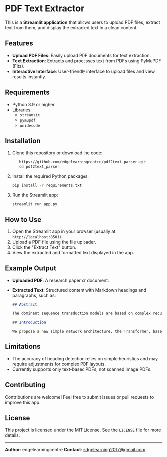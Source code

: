 # PDF Text Extractor

This is a **Streamlit application** that allows users to upload PDF files, extract text from them, and display the extracted text in a clean content.

## Features

- **Upload PDF Files**: Easily upload PDF documents for text extraction.
- **Text Extraction**: Extracts and processes text from PDFs using PyMuPDF (Fitz).
- **Interactive Interface**: User-friendly interface to upload files and view results instantly.

## Requirements

- Python 3.9 or higher
- Libraries:
  - `streamlit`
  - `pymupdf`
  - `unidecode`

## Installation

1. Clone this repository or download the code:
   ```bash
      https://github.com/edgelearningcentre/pdf2text_parser.git
      cd pdf2text_parser
   ```

2. Install the required Python packages:

   ```bash
   pip install -r requirements.txt
   ```

3. Run the Streamlit app:

   ```bash
   streamlit run app.py
   ```

## How to Use

1. Open the Streamlit app in your browser (usually at `http://localhost:8501`).
2. Upload a PDF file using the file uploader.
3. Click the "Extract Text" button.
4. View the extracted and formatted text displayed in the app.

## Example Output

- **Uploaded PDF**: A research paper or document.
- **Extracted Text**: Structured content with Markdown headings and paragraphs, such as:

  ```markdown
  ## Abstract

  The dominant sequence transduction models are based on complex recurrent or convolutional neural networks that include an encoder and a decoder.

  ## Introduction

  We propose a new simple network architecture, the Transformer, based solely on attention mechanisms...
  ```

## Limitations

- The accuracy of heading detection relies on simple heuristics and may require adjustments for complex PDF layouts.
- Currently supports only text-based PDFs, not scanned image PDFs.

## Contributing

Contributions are welcome! Feel free to submit issues or pull requests to improve this app.

## License

This project is licensed under the MIT License. See the `LICENSE` file for more details.

---

**Author**: edgelearningcentre
**Contact**:  edgelearning2017@gmail.com

